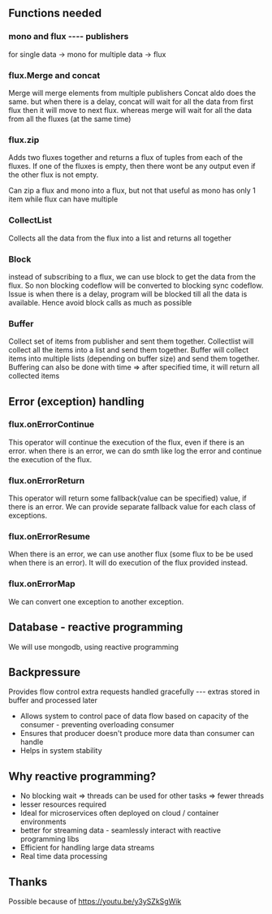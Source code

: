 ## Functions needed
### mono and flux ---- publishers
for single data -> mono
for multiple data -> flux

### flux.Merge and concat
Merge will merge elements from multiple publishers
Concat aldo does the same. but when there is a delay, concat will wait for all the data from first flux
then it will move to next flux. whereas merge will wait for all the data from all the fluxes (at the same time)

### flux.zip
Adds two fluxes together and returns a flux of tuples from each of the fluxes. If one of the fluxes is empty, then 
there wont be any output even if the other flux is not empty.

Can zip a flux and mono into a flux, but not that useful as mono has only 1 item while flux can have multiple

### CollectList
Collects all the data from the flux into a list and returns all together

### Block
instead of subscribing to a flux, we can use block to get the data from the flux. So non blocking codeflow will be 
converted to blocking sync codeflow.
Issue is when there is a delay, program will be blocked till all the data is available.
Hence avoid block calls as much as possible

### Buffer
Collect set of items from publisher and sent them together. Collectlist will collect all the items into a list and 
send them together. Buffer will collect items into multiple lists (depending on buffer size) and send them together. 
Buffering can also be done with time => after specified time, it will return all collected items


## Error (exception) handling
### flux.onErrorContinue
This operator will continue the execution of the flux, even if there is an error. when there is an error, we can do 
smth like log the error and continue the execution of the flux.

### flux.onErrorReturn
This operator will return some fallback(value can be specified) value, if there is an error. We can provide 
separate fallback value for each class of exceptions.

### flux.onErrorResume
When there is an error, we can use another flux (some flux to be be used when there is an error).
It will do execution of the flux provided instead.

### flux.onErrorMap
We can convert one exception to another exception.

## Database - reactive programming
We will use mongodb, using reactive programming

## Backpressure
Provides flow control 
    extra requests handled gracefully --- extras stored in buffer and processed later

- Allows system to control pace of data flow based on capacity of the consumer - preventing overloading consumer
- Ensures that producer doesn't produce more data than consumer can handle
- Helps in system stability

## Why reactive programming?
- No blocking wait => threads can be used for other tasks => fewer threads
- lesser resources required
- Ideal for microservices often deployed on cloud / container environments
- better for streaming data - seamlessly interact with reactive programming libs
- Efficient for handling large data streams
- Real time data processing



## Thanks
Possible because of https://youtu.be/y3ySZkSgWik